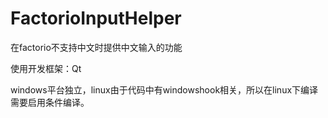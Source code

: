 # FactorioInputHelper
在factorio不支持中文时提供中文输入的功能

使用开发框架：Qt

windows平台独立，linux由于代码中有windowshook相关，所以在linux下编译需要启用条件编译。
